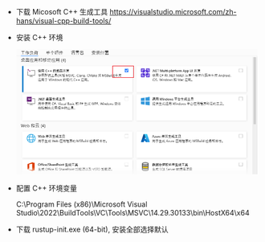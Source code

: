 - 下载 Micosoft C++ 生成工具 https://visualstudio.microsoft.com/zh-hans/visual-cpp-build-tools/

- 安装 C++ 环境

  ![image-20230103225909150](media\image-20230103225909150.png)

- 配置 C++ 环境变量

  C:\Program Files (x86)\Microsoft Visual Studio\2022\BuildTools\VC\Tools\MSVC\14.29.30133\bin\HostX64\x64

- 下载 rustup-init.exe (64-bit), 安装全部选择默认

